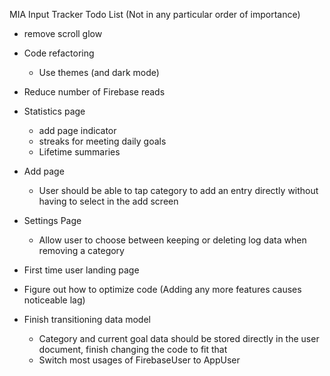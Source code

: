 MIA Input Tracker Todo List (Not in any particular order of importance)

- remove scroll glow
- Code refactoring
    - Use themes (and dark mode)
- Reduce number of Firebase reads
- Statistics page
    - add page indicator
    - streaks for meeting daily goals
    - Lifetime summaries
- Add page
    - User should be able to tap category to add an entry directly without having to select in the add screen
- Settings Page
    - Allow user to choose between keeping or deleting log data when removing a category
- First time user landing page
   
- Figure out how to optimize code (Adding any more features causes noticeable lag)



- Finish transitioning data model
    - Category and current goal data should be stored directly in the user document, finish changing the code to fit that
    - Switch most usages of FirebaseUser to AppUser
  
